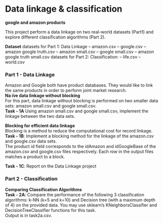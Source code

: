 # Data linkage & classification 
**google and amazon products** </br>

This project perform a data linkage on two real-world datasets (Part1) and explore different classification algorithms (Part 2).

**Dataset**
datasets for Part 1: Data Linkage
– amazon.csv
– google.csv
– amazon google truth.csv
– amazon small.csv
– google small.csv
– amazon google truth small.csv
datasets for Part 2: Classification:
– life.csv – world.csv

### Part 1 - Data Linkage</br>
Amazon and Google both have product databases. They would like to link the same products in order to perform joint market research.</br>
**Na ̈ıve data linkage without blocking**</br>
For this part, data linkage without blocking is performed on two smaller data sets: amazon small.csv and google small.csv.</br>
**Task - 1A** Using amazon small.csv and google small.csv, implement the linkage between the two data sets.</br>

**Blocking for efficient data linkage**</br>
Blocking is a method to reduce the computational cost for record linkage.</br>
**Task - 1B**: Implement a blocking method for the linkage of the amazon.csv and google.csv data sets.</br>
The product id field corresponds to the idAmazon and idGoogleBase of the amazon.csv and google.csv files respectively. Each row in the output files matches a product to a block.</br>

**Task - 1C**: Report on the Data Linkage project</br>

### Part 2 - Classification</br>
**Comparing Classification Algorithms**</br>
**Task - 2A**: Compare the performance of the following 3 classification algorithms: k-NN (k=5 and k=10) and Decision tree (with a maximum depth of 4) on the provided data. You may use sklearn’s KNeighborsClassifier and DecisionTreeClassifier functions for this task.</br> 
Output is in task2a.csv. </br>
